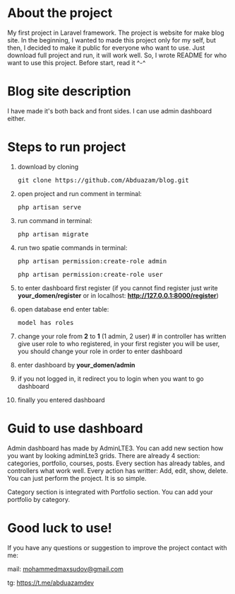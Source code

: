 # About the project
My first project in Laravel framework. The project is website for make blog site. In the beginning, I wanted to made this project only for my self, but then, I decided to make it public for everyone who want to use. Just download full project and run, it will work well. So, I wrote README for who want to use this project. Before start, read it ^-^

# Blog site description
I have made it's both back and front sides. I can use admin dashboard either.

# Steps to run project
1. download by cloning

    <pre>git clone https://github.com/Abduazam/blog.git</pre>

3. open project and run comment in terminal:

    <pre>php artisan serve</pre>

4. run command in terminal:
   
   <pre>php artisan migrate</pre>

4. run two spatie commands in terminal: 
   
   <pre>php artisan permission:create-role admin</pre> 
   
   
   <pre>php artisan permission:create-role user</pre>

5. to enter dashboard first register (if you cannot find register just write <b>your_domen/register</b> or in localhost: <b>http://127.0.0.1:8000/register</b>)
6. open database end enter table:
 
   <pre>model_has_roles</pre>

7. change your role from <b>2</b> to <b>1</b> (1 admin, 2 user) # in controller has written give user role to who registered, in your first register you will be user, you should change your role in order to enter dashboard
8. enter dashboard by <b>your_domen/admin</b>
9. if you not logged in, it redirect you to login when you want to go dashboard
10. finally you entered dashboard

# Guid to use dashboard
Admin dashboard has made by AdminLTE3. You can add new section how you want by looking adminLte3 grids. There are already 4 section: categories, portfolio, courses, posts. Every section has already tables, and controllers what work well. Every action has writter: Add, edit, show, delete. You can just perform the project. It is so simple.

Category section is integrated with Portfolio section. You can add your portfolio by category.

# Good luck to use!
If you have any questions or suggestion to improve the project contact with me:
    
mail: mohammedmaxsudov@gmail.com

tg: https://t.me/abduazamdev

